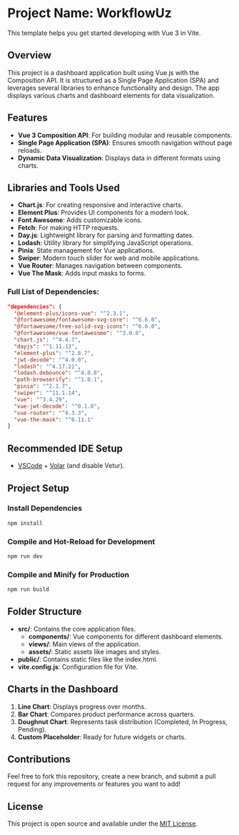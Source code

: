 # Project Name: WorkflowUz

This template helps you get started developing with Vue 3 in Vite.

## Overview

This project is a dashboard application built using Vue.js with the Composition API. It is structured as a Single Page Application (SPA) and leverages several libraries to enhance functionality and design. The app displays various charts and dashboard elements for data visualization.

## Features

- **Vue 3 Composition API**: For building modular and reusable components.
- **Single Page Application (SPA)**: Ensures smooth navigation without page reloads.
- **Dynamic Data Visualization**: Displays data in different formats using charts.

## Libraries and Tools Used

- **Chart.js**: For creating responsive and interactive charts.
- **Element Plus**: Provides UI components for a modern look.
- **Font Awesome**: Adds customizable icons.
- **Fetch**: For making HTTP requests.
- **Day.js**: Lightweight library for parsing and formatting dates.
- **Lodash**: Utility library for simplifying JavaScript operations.
- **Pinia**: State management for Vue applications.
- **Swiper**: Modern touch slider for web and mobile applications.
- **Vue Router**: Manages navigation between components.
- **Vue The Mask**: Adds input masks to forms.

### Full List of Dependencies:

```json
"dependencies": {
  "@element-plus/icons-vue": "^2.3.1",
  "@fortawesome/fontawesome-svg-core": "^6.6.0",
  "@fortawesome/free-solid-svg-icons": "^6.6.0",
  "@fortawesome/vue-fontawesome": "^3.0.8",
  "chart.js": "^4.4.7",
  "dayjs": "^1.11.13",
  "element-plus": "^2.8.7",
  "jwt-decode": "^4.0.0",
  "lodash": "^4.17.21",
  "lodash.debounce": "^4.0.8",
  "path-browserify": "^1.0.1",
  "pinia": "^2.1.7",
  "swiper": "^11.1.14",
  "vue": "^3.4.29",
  "vue-jwt-decode": "^0.1.0",
  "vue-router": "^4.3.3",
  "vue-the-mask": "^0.11.1"
}
```

## Recommended IDE Setup

- [VSCode](https://code.visualstudio.com/) + [Volar](https://marketplace.visualstudio.com/items?itemName=Vue.volar) (and disable Vetur).

## Project Setup

### Install Dependencies

```sh
npm install
```

### Compile and Hot-Reload for Development

```sh
npm run dev
```

### Compile and Minify for Production

```sh
npm run build
```

## Folder Structure

- **src/**: Contains the core application files.
    - **components/**: Vue components for different dashboard elements.
    - **views/**: Main views of the application.
    - **assets/**: Static assets like images and styles.
- **public/**: Contains static files like the index.html.
- **vite.config.js**: Configuration file for Vite.

## Charts in the Dashboard

1. **Line Chart**: Displays progress over months.
2. **Bar Chart**: Compares product performance across quarters.
3. **Doughnut Chart**: Represents task distribution (Completed, In Progress, Pending).
4. **Custom Placeholder**: Ready for future widgets or charts.

## Contributions

Feel free to fork this repository, create a new branch, and submit a pull request for any improvements or features you want to add!

## License

This project is open source and available under the [MIT License](LICENSE).

